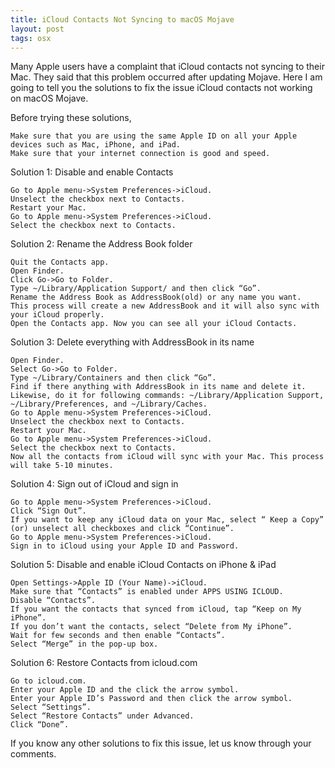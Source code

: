 ```yaml
---
title: iCloud Contacts Not Syncing to macOS Mojave
layout: post
tags: osx
---
```


Many Apple users have a complaint that iCloud contacts not syncing to their Mac. They said that this problem occurred after updating Mojave. Here I am going to tell you the solutions to fix the issue iCloud contacts not working on macOS Mojave.

Before trying these solutions,

    Make sure that you are using the same Apple ID on all your Apple devices such as Mac, iPhone, and iPad.
    Make sure that your internet connection is good and speed.

Solution 1: Disable and enable Contacts

    Go to Apple menu->System Preferences->iCloud.
    Unselect the checkbox next to Contacts.
    Restart your Mac.
    Go to Apple menu->System Preferences->iCloud.
    Select the checkbox next to Contacts.

Solution 2: Rename the Address Book folder

    Quit the Contacts app.
    Open Finder.
    Click Go->Go to Folder.
    Type ~/Library/Application Support/ and then click “Go”.
    Rename the Address Book as AddressBook(old) or any name you want.
    This process will create a new AddressBook and it will also sync with your iCloud properly.
    Open the Contacts app. Now you can see all your iCloud Contacts.

Solution 3: Delete everything with AddressBook in its name

    Open Finder.
    Select Go->Go to Folder.
    Type ~/Library/Containers and then click “Go”.
    Find if there anything with AddressBook in its name and delete it.
    Likewise, do it for following commands: ~/Library/Application Support, ~/Library/Preferences, and ~/Library/Caches.
    Go to Apple menu->System Preferences->iCloud.
    Unselect the checkbox next to Contacts.
    Restart your Mac.
    Go to Apple menu->System Preferences->iCloud.
    Select the checkbox next to Contacts.
    Now all the contacts from iCloud will sync with your Mac. This process will take 5-10 minutes.

Solution 4: Sign out of iCloud and sign in

    Go to Apple menu->System Preferences->iCloud.
    Click “Sign Out”.
    If you want to keep any iCloud data on your Mac, select “ Keep a Copy” (or) unselect all checkboxes and click “Continue”.
    Go to Apple menu->System Preferences->iCloud.
    Sign in to iCloud using your Apple ID and Password.

Solution 5: Disable and enable iCloud Contacts on iPhone & iPad

    Open Settings->Apple ID (Your Name)->iCloud.
    Make sure that “Contacts” is enabled under APPS USING ICLOUD.
    Disable “Contacts”.
    If you want the contacts that synced from iCloud, tap “Keep on My iPhone”.
    If you don’t want the contacts, select “Delete from My iPhone”.
    Wait for few seconds and then enable “Contacts”.
    Select “Merge” in the pop-up box.

Solution 6: Restore Contacts from icloud.com

    Go to icloud.com.
    Enter your Apple ID and the click the arrow symbol.
    Enter your Apple ID’s Password and then click the arrow symbol.
    Select “Settings”.
    Select “Restore Contacts” under Advanced.
    Click “Done”.

If you know any other solutions to fix this issue, let us know through your comments.
